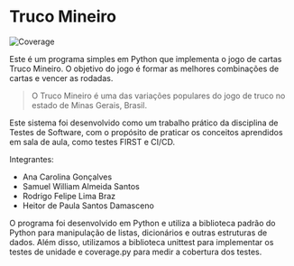 # Truco Mineiro
![Coverage](https://img.shields.io/badge/coverage-61%25-green)

Este é um programa simples em Python que implementa o jogo de cartas Truco Mineiro. O objetivo do jogo é formar as melhores combinações de cartas e vencer as rodadas.
> O Truco Mineiro é uma das variações populares do jogo de truco no estado de Minas Gerais, Brasil.

Este sistema foi desenvolvido como um trabalho prático da disciplina de Testes de Software, com o propósito de praticar os conceitos aprendidos em sala de aula, como testes FIRST e CI/CD.

Integrantes: 
- Ana Carolina Gonçalves
- Samuel William Almeida Santos
- Rodrigo Felipe Lima Braz
- Heitor de Paula Santos Damasceno

O programa foi desenvolvido em Python e utiliza a biblioteca padrão do Python para manipulação de listas, dicionários e outras estruturas de dados. Além disso, utilizamos a biblioteca unittest para implementar os testes de unidade e coverage.py para medir a cobertura dos testes.
